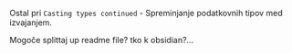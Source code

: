 Ostal pri `Casting types continued` - Spreminjanje podatkovnih tipov med izvajanjem.

Mogoče splittaj up readme file? tko k obsidian?...

